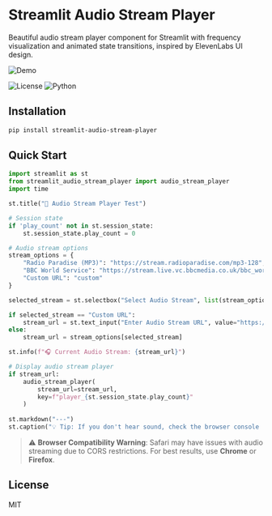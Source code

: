 # Streamlit Audio Stream Player

Beautiful audio stream player component for Streamlit with frequency visualization and animated state transitions, inspired by ElevenLabs UI design.

![Demo](asset/demo.gif)

![License](https://img.shields.io/badge/license-MIT-blue.svg)
![Python](https://img.shields.io/badge/python-3.8+-blue.svg)

## Installation

```bash
pip install streamlit-audio-stream-player
```

## Quick Start

```python
import streamlit as st
from streamlit_audio_stream_player import audio_stream_player
import time

st.title("🎵 Audio Stream Player Test")

# Session state
if 'play_count' not in st.session_state:
    st.session_state.play_count = 0

# Audio stream options
stream_options = {
    "Radio Paradise (MP3)": "https://stream.radioparadise.com/mp3-128",
    "BBC World Service": "https://stream.live.vc.bbcmedia.co.uk/bbc_world_service",
    "Custom URL": "custom"
}

selected_stream = st.selectbox("Select Audio Stream", list(stream_options.keys()))

if selected_stream == "Custom URL":
    stream_url = st.text_input("Enter Audio Stream URL", value="https://stream.radioparadise.com/mp3-128")
else:
    stream_url = stream_options[selected_stream]

st.info(f"🎧 Current Audio Stream: {stream_url}")

# Display audio stream player
if stream_url:
    audio_stream_player(
        stream_url=stream_url,
        key=f"player_{st.session_state.play_count}"
    )
    
st.markdown("---")
st.caption("💡 Tip: If you don't hear sound, check the browser console (F12) for error messages and verify the audio stream URL is valid.")
```

> ⚠️ **Browser Compatibility Warning**: Safari may have issues with audio streaming due to CORS restrictions. For best results, use **Chrome** or **Firefox**.

## License

MIT

